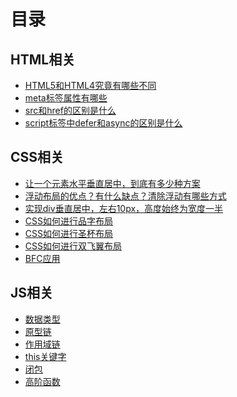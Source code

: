 # 目录

## HTML相关
- [HTML5和HTML4究竟有哪些不同](html/01.html)
- [meta标签属性有哪些](html/01.html)
- [src和href的区别是什么](html/01.html)
- [script标签中defer和async的区别是什么](html/01.html)

## CSS相关
- [让一个元素水平垂直居中，到底有多少种方案](css/01.html)
- [浮动布局的优点？有什么缺点？清除浮动有哪些方式](css/02.html)
- [实现div垂直居中，左右10px，高度始终为宽度一半](css/03.html)
- [CSS如何进行品字布局](css/04.html)
- [CSS如何进行圣杯布局](css/05.html)
- [CSS如何进行双飞翼布局](css/06.html)
- [BFC应用](css/07.html)

## JS相关

- [数据类型](javascript/datatype.html)
- [原型链](javascript/prototype.html)
- [作用域链](javascript/scope.html)
- [this关键字](javascript/this.html)
- [闭包](javascript/closure.html)
- [高阶函数](javascript/higherFunc.html)


<!-- ## vue相关
- [生命周期分析](vue/) -->